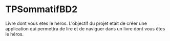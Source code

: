 # TPSommatifBD2

Livre dont vous etes le heros.
L'objectif du projet etait de créer une application qui permettra de lire et de naviguer dans un livre dont vous êtes le héros.
